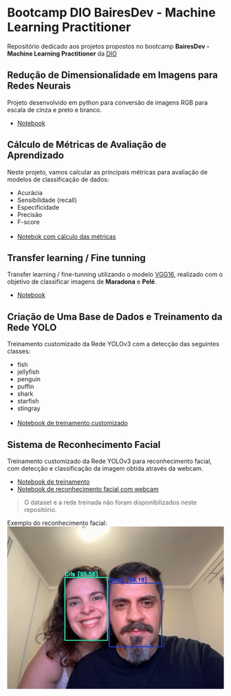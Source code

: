 # Bootcamp DIO BairesDev - Machine Learning Practitioner

Repositório dedicado aos projetos propostos no bootcamp **BairesDev - Machine Learning Practitioner** da [DIO](https://web.dio.me)


## Redução de Dimensionalidade em Imagens para Redes Neurais

Projeto desenvolvido em python para conversão de imagens RGB para escala de cinza e preto e branco.

- [Notebook](notebooks/reducao-dimensionalidade.ipynb)

## Cálculo de Métricas de Avaliação de Aprendizado

Neste projeto, vamos calcular as principais métricas para avaliação de modelos de classificação de dados:

- Acurácia
- Sensibilidade (recall)
- Especificidade
- Precisão
- F-score
</br></br>
- [Notebok com cálculo das métricas](notebooks/metricas-avaliacao-aprendizado.ipynb)

## Transfer learning / Fine tunning

Transfer learning / fine-tunning utilizando o modelo [VGG16](https://arxiv.org/pdf/1409.1556.pdf), realizado com o objetivo de classificar imagens de **Maradona** e **Pelé**.

- [Notebook](notebooks/transfer_learning.ipynb)

## Criação de Uma Base de Dados e Treinamento da Rede YOLO

Treinamento customizado da Rede YOLOv3 com a detecção das seguintes classes:
- fish
- jellyfish
- penguin
- puffin
- shark
- starfish
- stingray
</br></br>
- [Notebook de treinamento customizado](darknet/YOLOv3_custom_object_training.ipynb)

## Sistema de Reconhecimento Facial
Treinamento customizado da Rede YOLOv3 para reconhecimento facial, com detecção e classificação da imagem obtida através da webcam.

 - [Notebook de treinamento](darknet_face_detection/YOLOv3_custom_object_training.ipynb)
 - [Notebook de reconhecimento facial com webcam](darknet_face_detection/yolov3_webcam.ipynb)

> O dataset e a rede treinada não foram disponibilizados neste repositório. 

Exemplo do reconhecimento facial:
![Reconhecimento facil e classificação com a Rede YOLOv3](darknet_face_detection/custom_data/images/photo.jpg "Reconhecimento facil e classificação com a Rede YOLOv3")